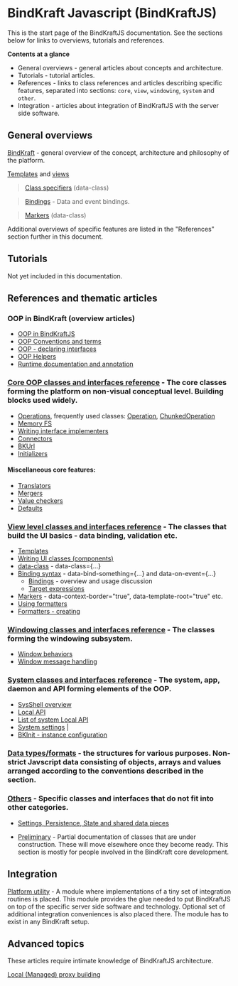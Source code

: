# BindKraft Javascript (BindKraftJS)

This is the start page of the BindKraftJS documentation. See the sections below for links to overviews, tutorials and references.

**Contents at a glance**

- General overviews - general articles about concepts and architecture.
- Tutorials - tutorial articles.
- References - links to class references and articles describing specific features, separated into sections: `core`, `view`, `windowing`, `system` and `other`.
- Integration - articles about integration of BindKraftJS with the server side software.

## General overviews

[BindKraft](BindKraft.md) - general overview of the concept, architecture and philosophy of the platform.

[Templates](Templates.md) and [views](View.md)

>[Class specifiers](BindingSyntax/DataClass.md) (data-class)

>[Bindings](Bindings.md) - Data and event bindings.

>[Markers](BindingSyntax/Markers.md) (data-class)

Additional overviews of specific features are listed in the "References" section further in this document.

## Tutorials

Not yet included in this documentation.

## References and thematic articles

### OOP in BindKraft (overview articles)

* [OOP in BindKraftJS](OOP.md) 
* [OOP Conventions and terms](OOPConventions.md) 
* [OOP - declaring interfaces](OOPInterfaces.md)
* [OOP Helpers](OOPHelpers.md) 
* [Runtime documentation and annotation](RuntimeSelfDoc.md)


### [Core OOP classes and interfaces reference](CoreClasses.md) - The core classes forming the platform on non-visual conceptual level. Building blocks used widely.

* [Operations](Operations.md), frequently used classes: [Operation](CoreClasses/Operation.md), [ChunkedOperation](CoreClasses/ChunkedOperation.md) 
* [Memory FS](MemoryFS.md) 
* [Writing interface implementers](WritingInterfaceImplementers.md) 
* [Connectors](Connectors.md) 
* [BKUrl](BKUrl.md) 
* [Initializers](Initializers.md)

#### Miscellaneous core features: 

* [Translators](Translators.md) 
* [Mergers](Mergers.md) 
* [Value checkers](ValueCheckers.md)
* [Defaults](UsingDefaults.md)

### [View level classes and interfaces reference](ViewClasses.md) - The classes that build the UI basics - data binding, validation etc.

* [Templates](Templates.md) 
* [Writing UI classes (components)](UIClassesWritting.md)
* [data-class](DataClass.md) - data-class={...}
* [Binding syntax](BindingSyntax.md) - data-bind-something={...} and data-on-event={...}
    * [Bindings](Bindings.md) - overview and usage discussion
    * [Target expressions](Bindings.md#target-operation)
* [Markers](BindingSyntax/Markers.md) - data-context-border="true", data-template-root="true" etc.
* [Using formatters](UsingFormatters.md)
* [Formatters - creating](Formatters.md)

### [Windowing classes and interfaces reference](WindowingClasses.md) - The classes forming the windowing subsystem.

* [Window behaviors](Windowing/WindowBehaviors.md)
* [Window message handling](Windowing/WindowMessagesHandling.md)

### [System classes and interfaces reference](SystemClasses.md) - The system, app, daemon and API forming elements of the OOP.

* [SysShell overview](SysShell.md)
* [Local API](LocalAPIs.md)
* [List of system Local API](LocalAPIList.md)
* [System settings](SystemSettings.md) |
* [BKInit - instance configuration](BkInit.md)

### [Data types/formats](DataTypes/DataTypes.md) - the structures for various purposes. Non-strict Javscript data consisting of objects, arrays and values arranged according to the conventions described in the section.

### [Others](OtherClasses.md) - Specific classes and interfaces that do not fit into other categories.

* [Settings, Persistence, State and shared data pieces](Settings_Persistence_State_and_shared_data_pieces.md)

* [Preliminary](Preliminary.md) - Partial documentation of classes that are under construction. These will move elsewhere once they become ready. This section is mostly for people involved in the BindKraft core development.

## Integration

[Platform utility](PlatformUtility.md) - A module where implementations of a tiny set of integration routines is placed. This module provides the glue needed to put BindKraftJS on top of the specific server side software and technology. Optional set of additional integration conveniences is also placed there. The module has to exist in any BindKraft setup.

## Advanced topics

These articles require intimate knowledge of BindKraftJS architecture.

[Local (Managed) proxy building](Advanced/ManagedProxies.md)
